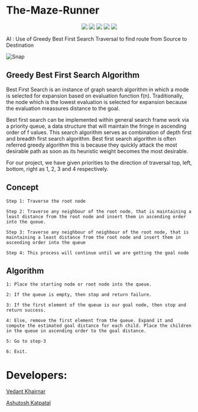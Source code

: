 # The-Maze-Runner

<div align="center">
<img src="https://img.shields.io/github/license/VedantKhairnar/The-Maze-Runner">	
<img src="https://img.shields.io/github/stars/VedantKhairnar/The-Maze-Runner">
<img src="https://img.shields.io/github/forks/VedantKhairnar/The-Maze-Runner">
<img src="https://img.shields.io/github/issues/VedantKhairnar/The-Maze-Runner">
<img src="https://img.shields.io/badge/PRs-welcome-informational">
</div>

AI : Use of Greedy Best First Search Traversal to find route from Source to Destination

![Snap](https://github.com/VedantKhairnar/The-Maze-Runner/blob/master/Maze.PNG)

## Greedy Best First Search Algorithm
Best First Search is an instance of graph search algorithm in which a mode is selected for expansion based on evaluation function f(n). Traditionally, the node which is the lowest evaluation is selected for expansion because the evaluation meassures distance to the goal. 

Best first search can be implemented within general search frame work via a priority queue, a data structure that will maintain the fringe in ascending order of f values. This search algorithm serves as combination of depth first and breadth first search algorithm. Best first search algorithm is often referred greedy algorithm this is because they quickly attack the most desirable path as soon as its heuristic weight becomes the most desirable.

For our project, we have given priorities to the direction of traversal top, left, bottom, right as 1, 2, 3 and 4 respectively.

## Concept

    Step 1: Traverse the root node

    Step 2: Traverse any neighbour of the root node, that is maintaining a least distance from the root node and insert them in ascending order into the queue.

    Step 3: Traverse any neighbour of neighbour of the root node, that is maintaining a least distance from the root node and insert them in ascending order into the queue

    Step 4: This process will continue until we are getting the goal node


## Algorithm

    1: Place the starting node or root node into the queue.

    2: If the queue is empty, then stop and return failure.

    3: If the first element of the queue is our goal node, then stop and return success.

    4: Else, remove the first element from the queue. Expand it and compute the estimated goal distance for each child. Place the children in the queue in ascending order to the goal distance.

    5: Go to step-3

    6: Exit.


# Developers:

[Vedant Khairnar](http://vedantkhairnar.ml/)

[Ashutosh Katpatal](https://www.linkedin.com/in/ashutosh-katpatal-2856b618a/) 




